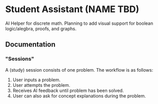 # Student Assistant (NAME TBD)

AI Helper for discrete math. Planning to add visual support for boolean logic/alegbra, proofs, and graphs.

## Documentation

### "Sessions"
A (study) session consists of one problem. The workflow is as follows:

1. User inputs a problem.
2. User attempts the problem.
3. Receives AI feedback until problem has been solved.
4. User can also ask for concept explanations during the problem.
